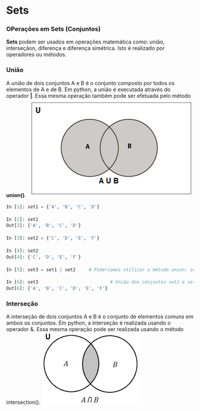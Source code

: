 # Sets

### OPerações em Sets (Conjuntos)

**Sets** podem ser usados em operações matemática como: união, interseçãon, diferença e diferença simétrica. Isto é realizado por operadores ou métodos.

### União

A união de dois conjuntos A e B é o conjunto composto por todos os elementos de A e de B. Em python, a união é executada através do operador **|**. Essa mesma operação também pode ser efetuada pelo método **union()**.
![conjuntos](/imagens/uniao.png)

``` python
In [1]: set1 = {'A', 'B', 'C', 'D'}

In [2]: set1
Out[2]: {'A', 'B', 'C', 'D'}

In [3]: set2 = {'C', 'D', 'E', 'F'}

In [4]: set2
Out[4]: {'C', 'D', 'E', 'F'}

In [5]: set3 = set1 | set2     # Poderíamos utilizar o método union: set1.union(set2)

In [6]: set3                           # União dos conjuntos set1 e set2
Out[6]: {'A', 'B', 'C', 'D', 'E', 'F'}
```

### Interseção

A interseção de dois conjuntos A e B é o conjunto de elementos comuns em ambos os conjuntos. Em python, a interseção é realizada usando o operador &. Essa mesma operação pode ser realizada usando o método intersection().
![conjuntos](/imagens/intersecao.png)

``` python

```
